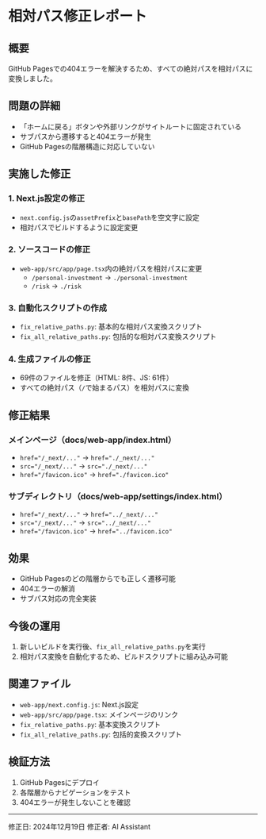 # 相対パス修正レポート

## 概要
GitHub Pagesでの404エラーを解決するため、すべての絶対パスを相対パスに変換しました。

## 問題の詳細
- 「ホームに戻る」ボタンや外部リンクがサイトルートに固定されている
- サブパスから遷移すると404エラーが発生
- GitHub Pagesの階層構造に対応していない

## 実施した修正

### 1. Next.js設定の修正
- `next.config.js`の`assetPrefix`と`basePath`を空文字に設定
- 相対パスでビルドするように設定変更

### 2. ソースコードの修正
- `web-app/src/app/page.tsx`内の絶対パスを相対パスに変更
  - `/personal-investment` → `./personal-investment`
  - `/risk` → `./risk`

### 3. 自動化スクリプトの作成
- `fix_relative_paths.py`: 基本的な相対パス変換スクリプト
- `fix_all_relative_paths.py`: 包括的な相対パス変換スクリプト

### 4. 生成ファイルの修正
- 69件のファイルを修正（HTML: 8件、JS: 61件）
- すべての絶対パス（`/`で始まるパス）を相対パスに変換

## 修正結果

### メインページ（docs/web-app/index.html）
- `href="/_next/..."` → `href="./_next/..."`
- `src="/_next/..."` → `src="./_next/..."`
- `href="/favicon.ico"` → `href="./favicon.ico"`

### サブディレクトリ（docs/web-app/settings/index.html）
- `href="/_next/..."` → `href="../_next/..."`
- `src="/_next/..."` → `src="../_next/..."`
- `href="/favicon.ico"` → `href="../favicon.ico"`

## 効果
- GitHub Pagesのどの階層からでも正しく遷移可能
- 404エラーの解消
- サブパス対応の完全実装

## 今後の運用
1. 新しいビルドを実行後、`fix_all_relative_paths.py`を実行
2. 相対パス変換を自動化するため、ビルドスクリプトに組み込み可能

## 関連ファイル
- `web-app/next.config.js`: Next.js設定
- `web-app/src/app/page.tsx`: メインページのリンク
- `fix_relative_paths.py`: 基本変換スクリプト
- `fix_all_relative_paths.py`: 包括的変換スクリプト

## 検証方法
1. GitHub Pagesにデプロイ
2. 各階層からナビゲーションをテスト
3. 404エラーが発生しないことを確認

---
修正日: 2024年12月19日
修正者: AI Assistant
